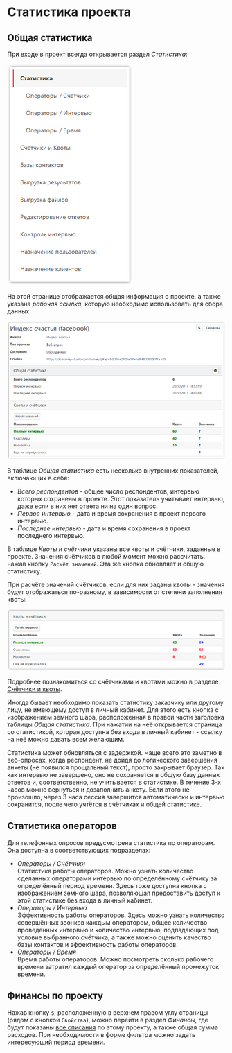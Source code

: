 # Статистика проекта

## Общая статистика

При входе в проект всегда открывается раздел *Статистика*:

![](images/3002_img_003.png)

На этой странице отображается общая информация о проекте, а также указана *рабочая ссылка*, которую необходимо использовать для сбора данных:

![](images/3002_img_001.png)

В таблице *Общая статистика* есть несколько внутренних показателей, включающих в себя:

- *Всего респондентов* - общее число респондентов, интервью которых сохранены в проекте. Этот показатель учитывает интервью, даже если в них нет ответа ни на один вопрос.
- *Первое интервью* - дата и время сохранения в проект первого интервью.
- *Последнее интервью* - дата и время сохранения в проект последнего интервью.

В таблице *Квоты и счётчики* указаны все квоты и счётчики, заданные в проекте. Значения счётчиков в любой момент можно рассчитать, нажав кнопку `Расчёт значений`. Эта же кнопка обновляет и общую статистику.

При расчёте значений счётчиков, если для них заданы квоты - значения будут отображаться по-разному, в зависимости от степени заполнения квоты:

![](images/3002_img_002.png)

Подробнее познакомиться со счётчиками и квотами можно в разделе [Счётчики и квоты](3003.md).

Иногда бывает необходимо показать статистику заказчику или другому лицу, не имеющему доступ в личный кабинет. Для этого есть кнопка с изображением земного шара, расположенная в правой части заголовка таблицы *Общая статистика*. При нажатии на неё открывается страница со статистикой, которая доступна без входа в личный кабинет - ссылку на неё можно давать всем желающим.

Статистика может обновляться с задержкой. Чаще всего это заметно в веб-опросах, когда респондент, не дойдя до логического завершения анкеты (не появился прощальный текст), просто закрывает браузер. Так как интервью не завершено, оно не сохраняется в общую базу данных ответов и, соответственно, не учитывается в статистике. В течение 3-х часов можно вернуться и дозаполнить анкету. Если этого не произошло, через 3 часа сессия завершится автоматически и интервью сохранится, после чего учтётся в счётчиках и общей статистике.

## Статистика операторов

Для телефонных опросов предусмотрена статистика по операторам. Она доступна в соответствующих подразделах:

- *Операторы / Счётчики*<br>
Статистика работы операторов. Можно узнать количество сделанных операторами интервью по определённому счётчику за определённый период времени. Здесь тоже доступна кнопка с изображением земного шара, позволяющая предоставить доступ к этой статистике без входа в личный кабинет.
- *Операторы / Интервью*<br>
Эффективность работы операторов. Здесь можно узнать количество совершённых звонков каждым оператором, общее количество проведённых интервью и количество интервью, подпадающих под условие выбранного счётчика, а также можно оценить качество базы контактов и эффективность работы операторов.
- *Операторы / Время*<br>
Время работы операторов. Можно посмотреть сколько рабочего времени затратил каждый оператор за определённый промежуток времени.

## Финансы по проекту

Нажав кнопку `$`, расположенную в верхнем правом углу страницы (рядом с кнопкой `Свойства`), можно перейти в раздел *Финансы*, где будут показаны [все списания](6000.md#_4) по этому проекту, а также общая сумма расходов. При необходимости в форме фильтра можно задать интересующий период времени.
